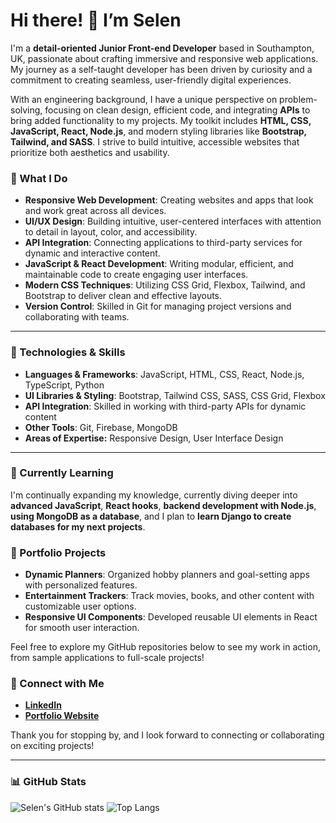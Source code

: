 # Hi there! 👋 I’m Selen
I'm a **detail-oriented Junior Front-end Developer** based in Southampton, UK, passionate about crafting immersive and responsive web applications. My journey as a self-taught developer has been driven by curiosity and a commitment to creating seamless, user-friendly digital experiences.

With an engineering background, I have a unique perspective on problem-solving, focusing on clean design, efficient code, and integrating **APIs** to bring added functionality to my projects. My toolkit includes **HTML, CSS, JavaScript, React, Node.js**, and modern styling libraries like **Bootstrap, Tailwind, and SASS**. I strive to build intuitive, accessible websites that prioritize both aesthetics and usability.

### 🌟 What I Do
- **Responsive Web Development**: Creating websites and apps that look and work great across all devices.
- **UI/UX Design**: Building intuitive, user-centered interfaces with attention to detail in layout, color, and accessibility.
- **API Integration**: Connecting applications to third-party services for dynamic and interactive content.
- **JavaScript & React Development**: Writing modular, efficient, and maintainable code to create engaging user interfaces.
- **Modern CSS Techniques**: Utilizing CSS Grid, Flexbox, Tailwind, and Bootstrap to deliver clean and effective layouts.
- **Version Control**: Skilled in Git for managing project versions and collaborating with teams.
---
### 🔧 Technologies & Skills
- **Languages & Frameworks**: JavaScript, HTML, CSS, React, Node.js, TypeScript, Python
- **UI Libraries & Styling**: Bootstrap, Tailwind CSS, SASS, CSS Grid, Flexbox
- **API Integration**: Skilled in working with third-party APIs for dynamic content
- **Other Tools**: Git, Firebase, MongoDB
- **Areas of Expertise:** Responsive Design, User Interface Design
---
### 🌱 Currently Learning
I'm continually expanding my knowledge, currently diving deeper into **advanced JavaScript**, **React hooks**, **backend development with Node.js**, **using MongoDB as a database**, and I plan to **learn Django to create databases for my next projects**.

### 💼 Portfolio Projects
- **Dynamic Planners**: Organized hobby planners and goal-setting apps with personalized features.
- **Entertainment Trackers**: Track movies, books, and other content with customizable user options.
- **Responsive UI Components**: Developed reusable UI elements in React for smooth user interaction.

Feel free to explore my GitHub repositories below to see my work in action, from sample applications to full-scale projects!

### 🤝 Connect with Me
- **[LinkedIn](https://www.linkedin.com/in/selenkarakaya/)**
- **[Portfolio Website](https://selenkarakaya.netlify.app/)** 

Thank you for stopping by, and I look forward to connecting or collaborating on exciting projects!

---

### 📊 GitHub Stats
![Selen's GitHub stats](https://github-readme-stats.vercel.app/api?username=selenkarakaya&show_icons=true&theme=radical)
![Top Langs](https://github-readme-stats.vercel.app/api/top-langs/?username=selenkarakaya&layout=compact&theme=radical)

